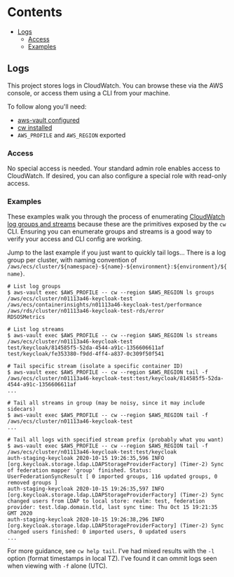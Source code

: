# Contents

- [Logs](#logs)
  - [Access](#access)
  - [Examples](#examples)

## Logs

This project stores logs in CloudWatch. You can browse these via the AWS console,
or access them using a CLI from your machine.

To follow along you'll need:

- [aws-vault configured](https://github.com/99designs/aws-vault#quick-start)
- [cw installed](https://www.lucagrulla.com/cw)
- `AWS_PROFILE` and `AWS_REGION` exported

### Access

No special access is needed. Your standard admin role enables access to CloudWatch.
If desired, you can also configure a special role with read-only access.

### Examples

These examples walk you through the process of enumerating [CloudWatch
log groups and streams](https://docs.aws.amazon.com/AmazonCloudWatch/latest/logs/Working-with-log-groups-and-streams.html)
because these are the primitives exposed by the `cw` CLI. Ensuring
you can enumerate groups and streams is a good way to verify
your access and CLI config are working.

Jump to the last example if you just want to quickly tail logs...
There is a log group per cluster, with naming convention of
`/aws/ecs/cluster/${namespace}-${name}-${environment}:${environment}/${name}`.

```console
# List log groups
$ aws-vault exec $AWS_PROFILE -- cw --region $AWS_REGION ls groups
/aws/ecs/cluster/n01113a46-keycloak-test
/aws/ecs/containerinsights/n01113a46-keycloak-test/performance
/aws/rds/cluster/n01113a46-keycloak-test-rds/error
RDSOSMetrics

# List log streams
$ aws-vault exec $AWS_PROFILE -- cw --region $AWS_REGION ls streams /aws/ecs/cluster/n01113a46-keycloak-test
test/keycloak/814585f5-52da-4544-a91c-1356606611af
test/keycloak/fe353380-f9dd-4ff4-a837-0c309f50f541

# Tail specific stream (isolate a specific container ID)
$ aws-vault exec $AWS_PROFILE -- cw --region $AWS_REGION tail -f /aws/ecs/cluster/n01113a46-keycloak-test:test/keycloak/814585f5-52da-4544-a91c-1356606611af
...

# Tail all streams in group (may be noisy, since it may include sidecars)
$ aws-vault exec $AWS_PROFILE -- cw --region $AWS_REGION tail -f /aws/ecs/cluster/n01113a46-keycloak-test
...

# Tail all logs with specified stream prefix (probably what you want)
$ aws-vault exec $AWS_PROFILE -- cw --region $AWS_REGION tail -f /aws/ecs/cluster/n01113a46-keycloak-test:test/keycloak
auth-staging-keycloak 2020-10-15 19:26:35,596 INFO  [org.keycloak.storage.ldap.LDAPStorageProviderFactory] (Timer-2) Sync of federation mapper 'group' finished. Status: UserFederationSyncResult [ 0 imported groups, 116 updated groups, 0 removed groups ]
auth-staging-keycloak 2020-10-15 19:26:35,597 INFO  [org.keycloak.storage.ldap.LDAPStorageProviderFactory] (Timer-2) Sync changed users from LDAP to local store: realm: test, federation provider: test.ldap.domain.tld, last sync time: Thu Oct 15 19:21:35 GMT 2020
auth-staging-keycloak 2020-10-15 19:26:38,296 INFO  [org.keycloak.storage.ldap.LDAPStorageProviderFactory] (Timer-2) Sync changed users finished: 0 imported users, 0 updated users
...
```

For more guidance, see `cw help tail`. I've had mixed results with the `-l`
option (format timestamps in local TZ). I've found it can ommit logs seen
when viewing with `-f` alone (UTC).
